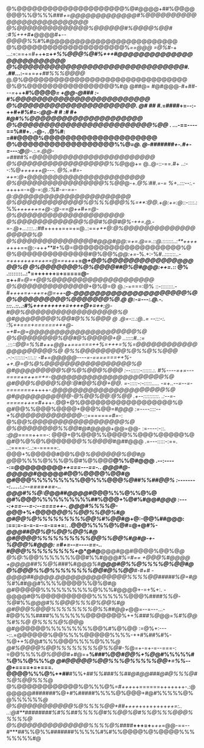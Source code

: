 @%@@@@@@@@@@@@@@@@@@@@@%@#@@@@+##%@@@@@@@%%@%%%###******+=*@@@@@@@@@@@@@#%@@@@@@@@@@@@@@@@@@@@@@@@@@
@%@@@@@@@@@@@@@@%@@@@@@#%*@@@@*%@@*#    :#%+++*#****+***@@@@#+*--@@@@%%#*%#@@@@@@@@@@@@@@@@@@@@@@@@@
@%@@@@@@@@@@@@@@@@@@@@@%*==@@@ =@%*#-+  ...:=:==+=#*+*+**+=+*+%%@@@%@#%+++#@@@@@@@@@@@@@@@@@@@@@@@@@
@%@@@@@@@@@@@@@@@@@@@@@@@@@@@@@@@#. .*##...:-**=+=*++##%%%@@@@* @.@%@@@@@@@@@@@@@@@@@@@@@@@@@@@@@@@@
@%@%@@@@@@@@@@@@@@@@@%#@ @##@= #@#@@@-#+*##---=*++**+#%@@@@*= +@@-@### :-#%@@@@@@@@@@@@@@@@@@@@@@@@@
@%@@@@@@@@@@@@@@@@@@@@@@.   @# ## #.*=####+=--:-++#*+#%#*=-:*@@-# # :# #+ #@#%%@@@@@@@@@@@@@@@@@@@@@
@%@@@@@@@@@@@@@@@@@@@@@@@@@%@@* .     ...-==----==%#*#*+. .-@-. .@%#:  =##@@@@%@@@@@@@@@@@@@@@@@@@@@
@%@@@@@@@@@@@@@@@@@@%%@*=@. *@-#######+-.#+-=---:*@******@-.:.=.@@-=####%*=@*@@@@@@@@@@@@@@@@@@@@@@@
@%@@@@@@@@@@@@@@@@@@%%@*@@+= @..@-::-==.#+ ..:--:%@*++++++@---. @%.=#=-++=:@+@@@@@@@@@@@@@@@@@@@@@@@
@%@@@@@@@@@@@@@@@@@%%@@*@-+*.@%:##.=-= %+..:::--:.-+*+++=-=@-=:*@.:%#-=-==-@:@@@@@@@@@@@@@@@@@@@@@@@
@%@@@@@@@@@@@@@%@%%%@@@%%=**:@@.+@:+=:@*::-::::.:%%*++++++=+@-:@-==@++*#*+=@-@%@@@@@@@@@@@@@@@@@@@@@
@%@@@@@@@@@@@@@%@@#%@@#@%-++=.@.-*=-.@+...::::..:##+++++=+=+=@..:==*+++****@:@%@@@@@@@@@@@@@@@@@@@%@
@%@@@@@@@@@@@@@@*@#@@@#@@:=+=.@==.::@*.:::::::..:**+++++*+++==@:-++*+**#*+%@=@@@@@@@@@@@@@@@@@@@@@%@
@%@@@@@@@@@@@@@@#@%@@%*@@:+=-*%.+:-%#..:::::::..-*=+++++++=++==@==+++*+**=@*+@@%@@@@@@@@@@@@@@@@@@%@
@%@@@@@@@%@%@@@@##@%@#@@@:++=.::* @% .::::::::..:*=++++++=+=====@-=+**+*#=@=+@@%@@@@@@@@@@@@@@@@@@@@
@%@@@@@@@@@@@@@@*+@%@=@ @.:-====:@% ::-::::::::.-#**++++*=+-++=+*@=++****-@-*@@@@@@@@@@@@@@@@@@@@@%@
@%@@@@@@@@@%@@@@@@@%@.@ @:-=---:.@.-. :::..::..:#%*+++++++++=++++@+=++***:@-#@@%@@@@@@@@@@@@@@@@@@%@
@#@@@@@@@@%@@#@%%%@@@ @ .@=-::.:@..= --:::-:.   :%++===+======+++*@-=*+*#=@=*@@@@@@@@@@@@@@@@@@@@@%@
@%@@@@@@@@%@@#@%@@@@@+@ ..:::::#..:= .:::::*@@=%%#+++@@*++======++*%=*+++=%%=@@@@@@@@@@@@@@@@@@@@@%@
@*%%@@@@@@@@@%@%%@%%@@@ .-:-:::::::-:::.:: -#+=@@@@@----=-=======++%-*+*+*.@=@%@%@@@@@@@@@@@@@@@@@%@
@#@@@@@@@@@%@%@%@@@%@@@  :--::::::-::::::.:. #%*----=+=---====+=++=***=+=*-@*@@@@@@@@@@@@@@@@@@@@@%@
@#@@@%@@@@%@@:@#@@%@@+@@.  =-:::::-:-:::::..... -=+..--=--=-=======+*++++*-.@@@@@@@@@@@@@@@@@@@@@@%@
@#@@@@@@@@@@@-@%@@%@@:@%@@ .+--::::::::::.           .:--=-=====++==#++*+-.@@+@%@@@@@@@@@@@@@@@@@@%@
@#@@%%@@@%@@@@+@@@%@@=*#@@@  :=----::::--+%@@@@@@@@@@@@@*-::======*=#=*-: @%@*@%@@@@@@@@@@@@@@@@@@%@
@%@@@@@@@@%%@@#@#@@@@*+@@=@@-  :=----:-::.              :*@@*====++==-: @@@+@%@@@%%@@@@%%@@@%@@@@@%@
@#@%@%@%@@@@@@*@%%@@@@*#@##@@@  .=---:::::-:==.  ..:====-:..:=-=====:. @@@+%@@@@@#@@%@@*%@@@@@@%@@#@
@*@@%%%%@%%%@%@#%@%@@@**@%%@#@@@  .--:-----:=@@@@@@@@@*++===---==-.. @@@#@-@@@@@*#@@@@@#@@%@@@@%@@#@
@#@@@%%%%%%%%%@@%%%@@@*%@##%%##@@%  :--------:.....:.:--====+==-.. @@@#%%@:@*@@##*@@@@*#@@@%%%@%%@%@
@#%@@@%%%%%%%%%%##%@@@+%@#%#@@#*@@@   :----:+==---=-:--====++-.  @@@#%%%%@-@*@@+%+@@@@*@@%%@@%%@@%#@
@#@@%@%%%%%%%%%@@%#%@@*#@+@:-@@%##@@@:  :==:=-=-=-=--=-==+=:. .@@@%%%%@%@#=@+@*#%-@@@##@@%@%@@%@@%#@
@#@@@@%%%%%%%%%%@@%%@@%#@#@-+-%@@@%#@@@:   =#+=--=----==-.. #@@@%%%%%%%%%+*@*@#@**@@@#@@#@@@@%@@%@*@
@%@:*%@@%%%%%%%@@#%%#@@@*#%=#== +@@@%#@@@@               +@@@@##%%@%##*#%#@@@*%#**@@@#@%%@%%%%@%@@#@
@%@@@%%@%%%%%%%%@@#@%%@@**#-#+#   -@@@@##@@@@.@@@@@@@@@@@@@@%%%%@@#####%@=#@%#*%##@@#%%%%@@@@%%@%@#@
@#@@@@@%%%%%%%%%%@%%%#@@@@+-=+%+:.  -@@@@#@%@@@@@@@@@@%%%%%%%@@@%#*###%%@-%@*#%%*@@@#%%@@@%%%@%@@%#@
@#@@@%@@@%%%%%%%%@%%##@@+*@@=--=---...-#@@%%%####%%%%%%%@@@@@@@%++*%###%@*@@=*%#%@@%#%%@ @%%%%@%@@*@
@#@@@@@@%%%%%%%%%@@%#%@%@@ :=@%+:----::.=@@@@@@%@@%%%%@@@@@%%%%-++#%##%#%-%@++*%@*@#%%%@@@%%%%@%%%*@
@#%@@@@%@@%%%%%%%%@%%@#-%*@=+-=+-=--===-: =@@%%%%*@%@@@*#*+*#@=+**%###%@@*#@@%+%@*@#%%%%%#%@%%@%%%*@
@#@@@@@%@@%%%@%%%%%@@+=%%*--*@+*====+=+===. @@@@%%%@%+*##**#%%+*##%%###%%##@#@@###@#@%%%@#%@%@@%%%*@
@%@@@@@@@@@@@@%@%%%@%=#*+++*++======+++++++-.:@@@@@@#######%@+*#*%#####%%%%@%@@@+#@#%%%%%@%@%%%%%%*@
@%@@@@@@@@@@@%@%%%%@@+##++++*++++++++****++=:.. ..:@#**######*##%#*%%##%%%%@#%%@@%@#%%@%%%@@@%%%%%*@
@%@@@@@@@@@@@@@@%%%%@%*###*#***+++=+**+*++*=@@-==--#***##%%@%%#######%%%%%#%#%%@@@@%@%@@@@%%%%%%%%#@

